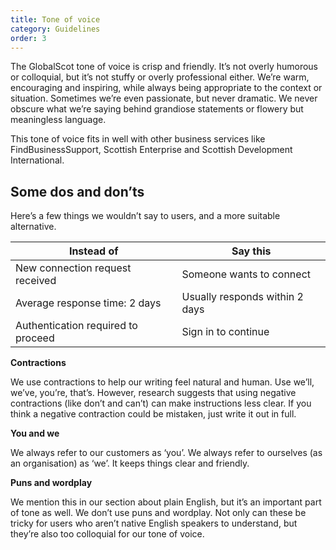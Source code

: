 ```yaml
---
title: Tone of voice
category: Guidelines
order: 3
---
```


The GlobalScot tone of voice is crisp and friendly. It’s not overly humorous or colloquial, but it’s not stuffy or overly professional either. We’re warm, encouraging and inspiring, while always being appropriate to the context or situation. Sometimes we’re even passionate, but never dramatic. We never obscure what we’re saying behind grandiose statements or flowery but meaningless language. 

This tone of voice fits in well with other business services like FindBusinessSupport, Scottish Enterprise and Scottish Development International.

## Some dos and don’ts ##

Here’s a few things we wouldn’t say to users, and a more suitable alternative.


| Instead of    | Say this      |
| ------------- | ------------- |
| New connection request received  | Someone wants to connect  |
| Average response time: 2 days | Usually responds within 2 days  |
| Authentication required to proceed | Sign in to continue |


**Contractions** 

We use contractions to help our writing feel natural and human. Use we’ll, we’ve, you’re, that’s. However, research suggests that using negative contractions (like don’t and can’t) can make instructions less clear. If you think a negative contraction could be mistaken, just write it out in full. 

**You and we** 

We always refer to our customers as ‘you’. We always refer to ourselves (as an organisation) as ‘we’. It keeps things clear and friendly. 

**Puns and wordplay**

We mention this in our section about plain English, but it’s an important part of tone as well. We don’t use puns and wordplay. Not only can these be tricky for users who aren’t native English speakers to understand, but they’re also too colloquial for our tone of voice. 
